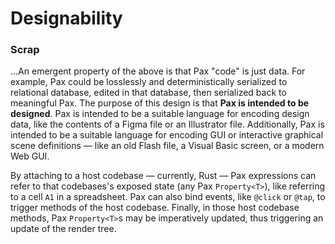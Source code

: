 # Designability







### Scrap

...An emergent property of the above is that Pax "code" is just data.  For example, Pax could be losslessly and deterministically serialized to relational database, edited in that database, then serialized back to meaningful Pax.  The purpose of this design is that **Pax is intended to be designed**.  Pax is intended to be a suitable language for encoding design data, like the contents of a Figma file or an Illustrator file.  Additionally, Pax is intended to be a suitable language for encoding GUI or interactive graphical scene definitions — like an old Flash file, a Visual Basic screen, or a modern Web GUI.

By attaching to a host codebase — currently, Rust — Pax expressions can refer to that codebases's exposed state (any Pax `Property<T>`), like referring to a cell `A1` in a spreadsheet.  Pax can also bind events, like `@click` or `@tap`, to trigger methods of the host codebase.  Finally, in those host codebase methods, Pax `Property<T>`s may be imperatively updated, thus triggering an update of the render tree.
